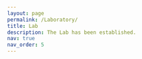 ```yaml
---
layout: page
permalink: /Laboratory/
title: Lab
description: The Lab has been established.
nav: true
nav_order: 5
---
```

